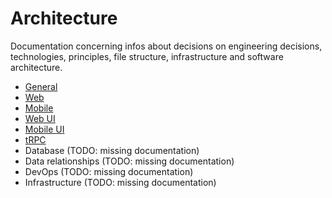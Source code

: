 # Architecture

Documentation concerning infos about decisions on engineering decisions, technologies, principles, file structure,
infrastructure and software architecture.

- [General](general.md)
- [Web](web.md)
- [Mobile](mobile.md)
- [Web UI](web-ui.md)
- [Mobile UI](mobile-ui.md)
- [tRPC](trpc.md)
- Database (TODO: missing documentation)
- Data relationships (TODO: missing documentation)
- DevOps (TODO: missing documentation)
- Infrastructure (TODO: missing documentation)
